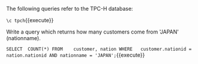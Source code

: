 The following queries refer to the TPC-H database:

``\c tpch``{{execute}}


Write a query which returns how many customers come from 'JAPAN' (nationname).


``
SELECT	COUNT(*)
FROM	customer, nation
WHERE	customer.nationid = nation.nationid
		AND nationname = 'JAPAN';
``{{execute}}


